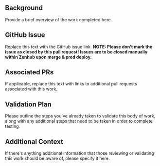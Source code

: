 ## Background
Provide a brief overview of the work completed here.

## GitHub Issue
Replace this text with the GitHub issue link.
**NOTE: Please don't mark the issue as closed by this pull request!  Issues are to be closed manually within Zenhub upon merge & prod deploy.**

## Associated PRs
If applicable, replace this text with links to additional pull requests associated with this work.

## Validation Plan
Please outline the steps you've already taken to validate this body of work, along with any additional steps that need to be taken in order to complete testing.

## Additional Context
If there's anything additional information that those reviewing or validating this work should be aware of, please specify it here.